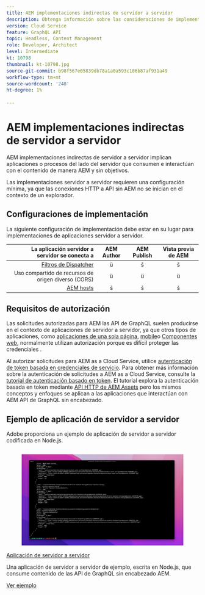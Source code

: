 ```yaml
---
title: AEM implementaciones indirectas de servidor a servidor
description: Obtenga información sobre las consideraciones de implementación para implementaciones sin encabezado de AEM servidor a servidor.
version: Cloud Service
feature: GraphQL API
topic: Headless, Content Management
role: Developer, Architect
level: Intermediate
kt: 10798
thumbnail: kt-10798.jpg
source-git-commit: b98f567e05839db78a1a0a593c106b87af931a49
workflow-type: tm+mt
source-wordcount: '248'
ht-degree: 1%

---
```



# AEM implementaciones indirectas de servidor a servidor

AEM implementaciones indirectas de servidor a servidor implican aplicaciones o procesos del lado del servidor que consumen e interactúan con el contenido de manera AEM y sin objetivos.

Las implementaciones servidor a servidor requieren una configuración mínima, ya que las conexiones HTTP a API sin AEM no se inician en el contexto de un explorador.

## Configuraciones de implementación

La siguiente configuración de implementación debe estar en su lugar para implementaciones de aplicaciones servidor a servidor.

| La aplicación servidor a servidor se conecta a | AEM Author | AEM Publish | Vista previa de AEM |
|---------------------------------------------------------------:|:----------:|:-----------:|:-----------:|
| [Filtros de Dispatcher](./configurations/dispatcher-filters.md) | ü | š | š |
| Uso compartido de recursos de origen diverso (CORS) | ü | ü | ü |
| [AEM hosts](./configurations/aem-hosts.md) | š | š | š |

## Requisitos de autorización

Las solicitudes autorizadas para AEM las API de GraphQL suelen producirse en el contexto de aplicaciones de servidor a servidor, ya que otros tipos de aplicaciones, como [aplicaciones de una sola página](./spa.md), [mobile](./mobile.md)o [Componentes web](./web-component.md), normalmente utilizan autorización porque es difícil proteger las credenciales .

Al autorizar solicitudes para AEM as a Cloud Service, utilice [autenticación de token basada en credenciales de servicio](https://experienceleague.adobe.com/docs/experience-manager-cloud-service/content/implementing/developing/generating-access-tokens-for-server-side-apis.html). Para obtener más información sobre la autenticación de solicitudes a AEM as a Cloud Service, consulte la [tutorial de autenticación basado en token](https://experienceleague.adobe.com/docs/experience-manager-learn/getting-started-with-aem-headless/authentication/overview.html). El tutorial explora la autenticación basada en token mediante [API HTTP de AEM Assets](https://experienceleague.adobe.com/docs/experience-manager-cloud-service/content/assets/admin/mac-api-assets.html) pero los mismos conceptos y enfoques se aplican a las aplicaciones que interactúan con AEM API de GraphQL sin encabezado.

## Ejemplo de aplicación de servidor a servidor

Adobe proporciona un ejemplo de aplicación de servidor a servidor codificada en Node.js.

<div class="columns is-multiline">
    <!-- Server-to-server app -->
    <div class="column is-half-tablet is-half-desktop is-one-third-widescreen" aria-label="Server-to-server app" tabindex="0">
       <div class="card">
           <div class="card-image">
               <figure class="image is-16by9">
                   <a href="../example-apps/server-to-server-app.md" title="Aplicación de servidor a servidor" tabindex="-1">
                       <img class="is-bordered-r-small" src="../example-apps/assets/server-to-server-app/server-to-server-card.png" alt="Aplicación de servidor a servidor">
                   </a>
               </figure>
           </div>
           <div class="card-content is-padded-small">
               <div class="content">
                   <p class="headline is-size-6 has-text-weight-bold"><a href="../example-apps/server-to-server-app.md" title="Aplicación de servidor a servidor">Aplicación de servidor a servidor</a></p>
                   <p class="is-size-6">Una aplicación de servidor a servidor de ejemplo, escrita en Node.js, que consume contenido de las API de GraphQL sin encabezado AEM.</p>
                   <a href="../example-apps/server-to-server-app.md" class="spectrum-Button spectrum-Button--outline spectrum-Button--primary spectrum-Button--sizeM">
                       <span class="spectrum-Button-label has-no-wrap has-text-weight-bold">Ver ejemplo</span>
                   </a>
               </div>
           </div>
       </div>
    </div>
</div>